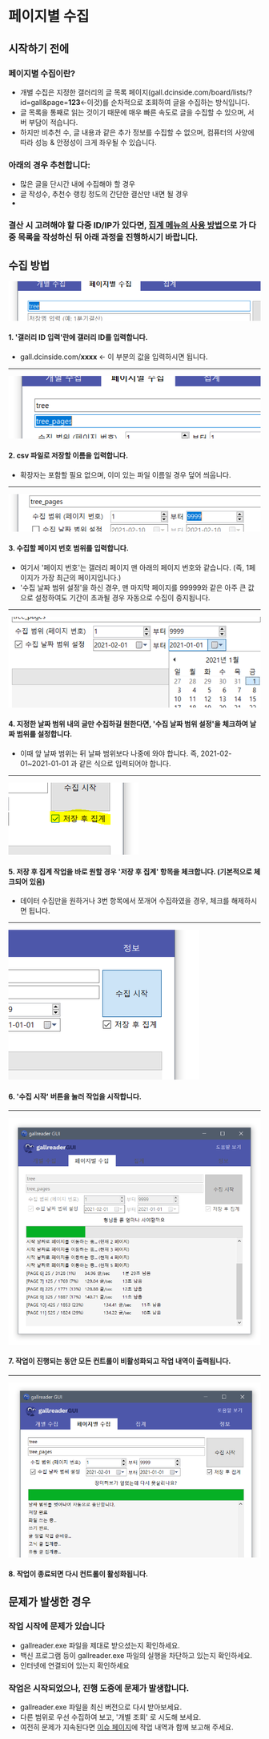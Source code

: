 # 페이지별 수집

## 시작하기 전에

### 페이지별 수집이란?
- 개별 수집은 지정한 갤러리의 글 목록 페이지(gall.dcinside.com/board/lists/?id=gall&page=__123__<-이것)를 순차적으로 조회하여 글을 수집하는 방식입니다.
- 글 목록을 통째로 읽는 것이기 때문에 매우 빠른 속도로 글을 수집할 수 있으며, 서버 부담이 적습니다.
- 하지만 비추천 수, 글 내용과 같은 추가 정보를 수집할 수 없으며, 컴퓨터의 사양에 따라 성능 & 안정성이 크게 좌우될 수 있습니다.

### 아래의 경우 추천합니다:
- 많은 글을 단시간 내에 수집해야 할 경우
- 글 작성수, 추천수 랭킹 정도의 간단한 결산만 내면 될 경우
- 

### 결산 시 고려해야 할 다중 ID/IP가 있다면, [집계 메뉴의 사용 방법](../arrange)으로 가 다중 목록을 작성하신 뒤 아래 과정을 진행하시기 바랍니다.


## 수집 방법

![1](1.png)

#### 1. '갤러리 ID 입력'란에 갤러리 ID를 입력합니다.
- gall.dcinside.com/__xxxx__ <- 이 부분의 값을 입력하시면 됩니다.

---

![2](2.png)

#### 2. csv 파일로 저장할 이름을 입력합니다.
- 확장자는 포함할 필요 없으며, 이미 있는 파일 이름일 경우 덮어 씌웁니다.

---

![3](3.png)

#### 3. 수집할 페이지 번호 범위를 입력합니다.
- 여기서 '페이지 번호'는 갤러리 페이지 맨 아래의 페이지 번호와 같습니다. (즉, 1페이지가 가장 최근의 페이지입니다.)
- '수집 날짜 범위 설정'을 하신 경우, 맨 마지막 페이지를 99999와 같은 아주 큰 값으로 설정하여도 기간이 초과될 경우 자동으로 수집이 중지됩니다.

---

![4](4.png)

#### 4. 지정한 날짜 범위 내의 글만 수집하길 원한다면, '수집 날짜 범위 설정'을 체크하여 날짜 범위를 설정합니다.
- 이때 앞 날짜 범위는 뒤 날짜 범위보다 나중에 와야 합니다. 즉, 2021-02-01~2021-01-01 과 같은 식으로 입력되어야 합니다.

---

![5](5.PNG)

#### 5. 저장 후 집계 작업을 바로 원할 경우 '저장 후 집계' 항목을 체크합니다. (기본적으로 체크되어 있음)
- 데이터 수집만을 원하거나 3번 항목에서 쪼개어 수집하였을 경우, 체크를 해제하시면 됩니다.

---

![6](6.PNG)

#### 6. '수집 시작' 버튼을 눌러 작업을 시작합니다.

---

![7](7.PNG)

#### 7. 작업이 진행되는 동안 모든 컨트롤이 비활성화되고 작업 내역이 출력됩니다.

---

![8](8.PNG)

#### 8. 작업이 종료되면 다시 컨트롤이 활성화됩니다.



## 문제가 발생한 경우

### 작업 시작에 문제가 있습니다
- gallreader.exe 파일을 제대로 받으셨는지 확인하세요.
- 백신 프로그램 등이 gallreader.exe 파일의 실행을 차단하고 있는지 확인하세요.
- 인터넷에 연결되어 있는지 확인하세요

### 작업은 시작되었으나, 진행 도중에 문제가 발생합니다.
- gallreader.exe 파일을 최신 버전으로 다시 받아보세요.
- 다른 범위로 우선 수집하여 보고, '개별 조회' 로 시도해 보세요.
- 여전히 문제가 지속된다면 [이슈 페이지](https://github.com/pdjdev/gallreader-gui/issues)에 작업 내역과 함께 보고해 주세요.


